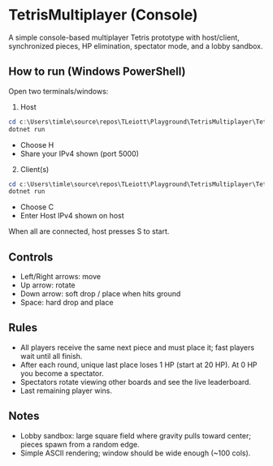 # TetrisMultiplayer (Console)

A simple console-based multiplayer Tetris prototype with host/client, synchronized pieces, HP elimination, spectator mode, and a lobby sandbox.

## How to run (Windows PowerShell)

Open two terminals/windows:

1) Host

```powershell
cd c:\Users\timle\source\repos\TLeiott\Playground\TetrisMultiplayer\TetrisMultiplayer
dotnet run
```
- Choose H
- Share your IPv4 shown (port 5000)

2) Client(s)

```powershell
cd c:\Users\timle\source\repos\TLeiott\Playground\TetrisMultiplayer\TetrisMultiplayer
dotnet run
```
- Choose C
- Enter Host IPv4 shown on host

When all are connected, host presses S to start.

## Controls
- Left/Right arrows: move
- Up arrow: rotate
- Down arrow: soft drop / place when hits ground
- Space: hard drop and place

## Rules
- All players receive the same next piece and must place it; fast players wait until all finish.
- After each round, unique last place loses 1 HP (start at 20 HP). At 0 HP you become a spectator.
- Spectators rotate viewing other boards and see the live leaderboard.
- Last remaining player wins.

## Notes
- Lobby sandbox: large square field where gravity pulls toward center; pieces spawn from a random edge.
- Simple ASCII rendering; window should be wide enough (~100 cols).
